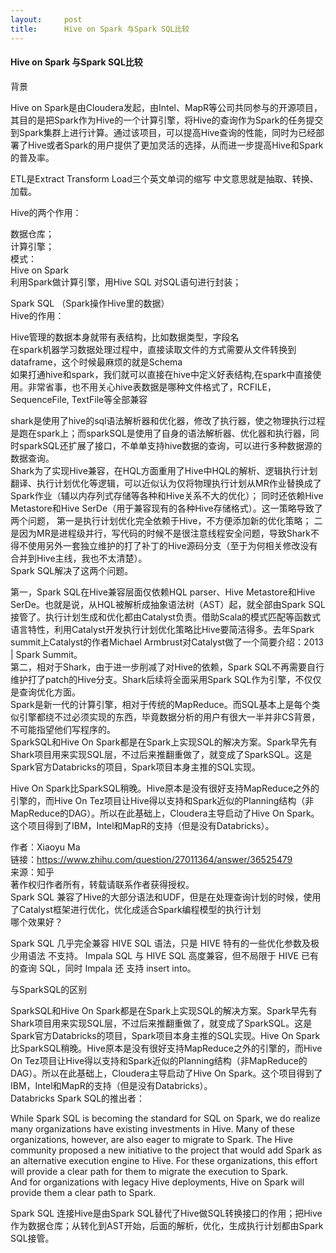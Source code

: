 ```yaml
---
layout:     post
title:      Hive on Spark 与Spark SQL比较
---
```

<div id="article_content" class="article_content clearfix csdn-tracking-statistics" data-pid="blog" data-mod="popu_307" data-dsm="post">
								            <div id="content_views" class="markdown_views prism-atom-one-dark">
							<!-- flowchart 箭头图标 勿删 -->
							<svg xmlns="http://www.w3.org/2000/svg" style="display: none;"><path stroke-linecap="round" d="M5,0 0,2.5 5,5z" id="raphael-marker-block" style="-webkit-tap-highlight-color: rgba(0, 0, 0, 0);"></path></svg>
							<h4 id="hive-on-spark-与spark-sql比较">Hive on Spark 与Spark SQL比较</h4>

<p>背景</p>

<p>Hive on Spark是由Cloudera发起，由Intel、MapR等公司共同参与的开源项目，其目的是把Spark作为Hive的一个计算引擎，将Hive的查询作为Spark的任务提交到Spark集群上进行计算。通过该项目，可以提高Hive查询的性能，同时为已经部署了Hive或者Spark的用户提供了更加灵活的选择，从而进一步提高Hive和Spark的普及率。</p>

<p>ETL是Extract Transform Load三个英文单词的缩写 中文意思就是抽取、转换、加载。</p>

<p>Hive的两个作用：</p>

<p>数据仓库； <br>
计算引擎；  <br>
模式： <br>
Hive on Spark  <br>
利用Spark做计算引擎，用Hive SQL 对SQL语句进行封装；</p>

<p>Spark  SQL （Spark操作Hive里的数据）  <br>
Hive的作用：</p>

<p>Hive管理的数据本身就带有表结构，比如数据类型，字段名  <br>
 在spark机器学习数据处理过程中，直接读取文件的方式需要从文件转换到dataframe，这个时候最麻烦的就是Schema  <br>
 如果打通hive和spark，我们就可以直接在hive中定义好表结构,在spark中直接使用。非常省事，也不用关心hive表数据是哪种文件格式了，RCFILE，SequenceFile, TextFile等全部兼容</p>

<p>shark是使用了hive的sql语法解析器和优化器，修改了执行器，使之物理执行过程是跑在spark上；而sparkSQL是使用了自身的语法解析器、优化器和执行器，同时sparkSQL还扩展了接口，不单单支持hive数据的查询，可以进行多种数据源的数据查询。 <br>
Shark为了实现Hive兼容，在HQL方面重用了Hive中HQL的解析、逻辑执行计划翻译、执行计划优化等逻辑，可以近似认为仅将物理执行计划从MR作业替换成了Spark作业（辅以内存列式存储等各种和Hive关系不大的优化）； 同时还依赖Hive Metastore和Hive SerDe（用于兼容现有的各种Hive存储格式）。这一策略导致了两个问题， 第一是执行计划优化完全依赖于Hive，不方便添加新的优化策略； 二是因为MR是进程级并行，写代码的时候不是很注意线程安全问题，导致Shark不得不使用另外一套独立维护的打了补丁的Hive源码分支（至于为何相关修改没有合并到Hive主线，我也不太清楚）。 <br>
Spark SQL解决了这两个问题。</p>

<p>第一，Spark SQL在Hive兼容层面仅依赖HQL parser、Hive Metastore和Hive SerDe。也就是说，从HQL被解析成抽象语法树（AST）起，就全部由Spark SQL接管了。执行计划生成和优化都由Catalyst负责。借助Scala的模式匹配等函数式语言特性，利用Catalyst开发执行计划优化策略比Hive要简洁得多。去年Spark summit上Catalyst的作者Michael Armbrust对Catalyst做了一个简要介绍：2013 | Spark Summit。 <br>
第二，相对于Shark，由于进一步削减了对Hive的依赖，Spark SQL不再需要自行维护打了patch的Hive分支。Shark后续将全面采用Spark SQL作为引擎，不仅仅是查询优化方面。 <br>
Spark是新一代的计算引擎，相对于传统的MapReduce。而SQL基本上是每个类似引擎都绕不过必须实现的东西，毕竟数据分析的用户有很大一半并非CS背景，不可能指望他们写程序的。  <br>
SparkSQL和Hive On Spark都是在Spark上实现SQL的解决方案。Spark早先有Shark项目用来实现SQL层，不过后来推翻重做了，就变成了SparkSQL。这是Spark官方Databricks的项目，Spark项目本身主推的SQL实现。</p>

<p>Hive On Spark比SparkSQL稍晚。Hive原本是没有很好支持MapReduce之外的引擎的，而Hive On Tez项目让Hive得以支持和Spark近似的Planning结构（非MapReduce的DAG）。所以在此基础上，Cloudera主导启动了Hive On Spark。这个项目得到了IBM，Intel和MapR的支持（但是没有Databricks）。</p>

<p>作者：Xiaoyu Ma  <br>
 链接：<a href="https://www.zhihu.com/question/27011364/answer/36525479" rel="nofollow">https://www.zhihu.com/question/27011364/answer/36525479</a>  <br>
 来源：知乎  <br>
 著作权归作者所有，转载请联系作者获得授权。 <br>
Spark SQL 兼容了Hive的大部分语法和UDF，但是在处理查询计划的时候，使用了Catalyst框架进行优化，优化成适合Spark编程模型的执行计划 <br>
哪个效果好？</p>

<p>Spark SQL 几乎完全兼容 HIVE SQL 语法，只是 HIVE 特有的一些优化参数及极少用语法 不支持。 Impala SQL 与 HIVE SQL 高度兼容，但不局限于 HIVE 已有的查询 SQL，同时 Impala 还 支持 insert into。</p>

<p>与SparkSQL的区别</p>

<p>SparkSQL和Hive On Spark都是在Spark上实现SQL的解决方案。Spark早先有Shark项目用来实现SQL层，不过后来推翻重做了，就变成了SparkSQL。这是Spark官方Databricks的项目，Spark项目本身主推的SQL实现。Hive On Spark比SparkSQL稍晚。Hive原本是没有很好支持MapReduce之外的引擎的，而Hive On Tez项目让Hive得以支持和Spark近似的Planning结构（非MapReduce的DAG）。所以在此基础上，Cloudera主导启动了Hive On Spark。这个项目得到了IBM，Intel和MapR的支持（但是没有Databricks）。  <br>
Databricks Spark SQL的推出者：</p>

<p>While Spark SQL is becoming the standard for SQL on Spark, we do realize many organizations have existing investments in Hive. Many of these organizations, however, are also eager to migrate to Spark. The Hive community proposed a new initiative to the project that would add Spark as an alternative execution engine to Hive. For these organizations, this effort will provide a clear path for them to migrate the execution to Spark.  <br>
 And for organizations with legacy Hive deployments, Hive on Spark will provide them a clear path to Spark.</p>

<p>Spark SQL 连接Hive是由Spark SQL替代了Hive做SQL转换接口的作用；把Hive作为数据仓库；从转化到AST开始，后面的解析，优化，生成执行计划都由Spark SQL接管。</p>            </div>
						<link href="https://csdnimg.cn/release/phoenix/mdeditor/markdown_views-9e5741c4b9.css" rel="stylesheet">
                </div>